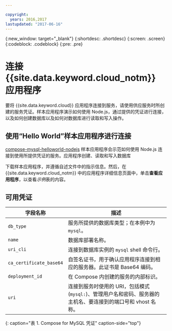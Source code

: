 ```yaml
---

copyright:
  years: 2016,2017
lastupdated: "2017-06-16"
---
```


{:new_window: target="_blank"}
{:shortdesc: .shortdesc}
{:screen: .screen}
{:codeblock: .codeblock}
{:pre: .pre}

# 连接 {{site.data.keyword.cloud_notm}} 应用程序

要将 {{site.data.keyword.cloud}} 应用程序连接到服务，请使用供应服务时所创建的服务凭证。样本应用程序演示如何使用 Node.js，通过提供的凭证进行连接，以及如何创建数据库以及如何对数据库进行读取和写入操作。

## 使用“Hello World”样本应用程序进行连接

[compose-mysql-helloworld-nodejs](https://github.com/IBM-Bluemix/compose-mysql-helloworld-nodejs) 样本应用程序会示范如何使用 Node.js 连接到使用所提供凭证的服务。应用程序创建、读取和写入数据库

下载样本应用程序，并遵循自述文件中的指示信息。然后，在 {{site.data.keyword.cloud_notm}} 中的应用程序详细信息页面中，单击**查看应用程序**，以查看*示例*表的内容。

## 可用凭证

字段名称|描述
----------|-----------
`db_type`|服务所提供的数据库类型；在本例中为 `mysql`。
`name`|数据库部署名称。
`uri_cli`|连接到数据库实例的 `mysql` shell 命令行。
`ca_certificate_base64`|自签名证书，用于确认应用程序连接到相应的服务器。此证书是 Base64 编码。
`deployment_id`|在 Compose 内创建的服务的内部标识。
`uri`|连接到服务时使用的 URI，包括模式 (`mysql:`)、管理用户名和密码、服务器的主机名、要连接到的端口号和 vhost 名称。
{: caption="表 1. Compose for MySQL 凭证" caption-side="top"}
